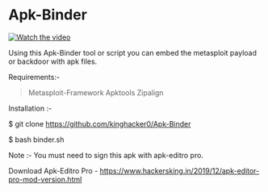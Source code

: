 # Apk-Binder

[![Watch the video](https://i9.ytimg.com/vi/OuqFxGhBSGU/mqdefault.jpg?time=1581427043160&sqp=CNTRivIF&rs=AOn4CLBKPPlG9PsRbA-18iLBpUkYrrRn_g)](https://youtu.be/OuqFxGhBSGU)


Using this Apk-Binder tool or script you can embed the metasploit payload or backdoor with apk files.

Requirements:-
> Metasploit-Framework
> Apktools
>Zipalign

Installation :-

$ git clone https://github.com/kinghacker0/Apk-Binder

$ bash binder.sh

Note :- You must need to sign this apk with apk-editro pro.

Download Apk-Editro Pro - https://www.hackersking.in/2019/12/apk-editor-pro-mod-version.html
